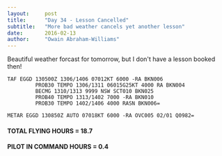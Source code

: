 ```yaml
---
layout:     post
title:      "Day 34 - Lesson Cancelled"
subtitle:   "More bad weather cancels yet another lesson"
date:       2016-02-13
author:     "Owain Abraham-Williams"
---
```


Beautiful weather forcast for tomorrow, but I don't have a lesson booked then!

    TAF EGGD 130500Z 1306/1406 07012KT 6000 -RA BKN006
             PROB30 TEMPO 1306/1311 06015G25KT 4000 RA BKN004
             BECMG 1310/1313 9999 NSW SCT010 BKN025
             PROB40 TEMPO 1313/1402 7000 -RA BKN010
             PROB30 TEMPO 1402/1406 4000 RASN BKN006=

    METAR EGGD 130850Z AUTO 07018KT 6000 -RA OVC005 02/01 Q0982=

#### TOTAL FLYING HOURS = 18.7

#### PILOT IN COMMAND HOURS = 0.4